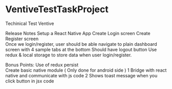 # VentiveTestTaskProject
Techinical Test Ventive 



Release Notes  Setup a React Native App
  Create Login screen 
  Create Register screen  
  Once we login/register, user should be able navigate to plain dashboard screen with 4 sample tabs at the bottom  Should have logout button
  Use redux & local storage to store data when user login/register.



 Bonus Points:
     Use of redux persist    
     Create basic native module    (  Only done for android side )
       1 Bridge with react native and communicate with js code
       2 Shows toast message when you click button in jsx code